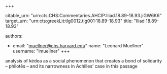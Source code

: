 +++


citable_urn: "urn:cts:CHS:Commentaries.AHCIP:Iliad.18.89-18.93.jiGW6K6"
target_urn: "urn:cts:greekLit:tlg0012.tlg001:18.89-18.93"
title: "Iliad 18.89-18.93"

authors:
- email: "muellner@chs.harvard.edu"
  name: "Leonard Muellner"
  username: "lmuellner"
+++

<p>analysis of kēdea as a social phenomenon that creates a bond of solidarity – philotēs – and its narrowness in Achilles’ case in this passage</p>